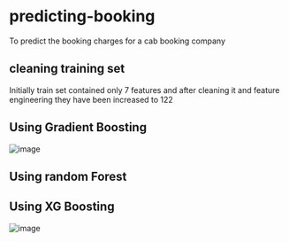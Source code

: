 # predicting-booking
To predict the booking charges for a cab booking company
## cleaning training set
Initially train set contained only 7 features and after cleaning it and feature engineering they have been increased to 122
## Using Gradient Boosting
![image](https://user-images.githubusercontent.com/52886443/66635343-a441c280-ec2c-11e9-9be6-3b3883e23042.png)
## Using random Forest

## Using XG Boosting
![image](https://user-images.githubusercontent.com/52886443/66635550-1914fc80-ec2d-11e9-8a89-4a26d71e3082.png)

